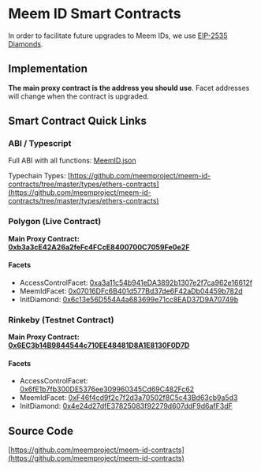 # Meem ID Smart Contracts

In order to facilitate future upgrades to Meem IDs, we use [EIP-2535 Diamonds](https://eips.ethereum.org/EIPS/eip-2535).

## Implementation

**The main proxy contract is the address you should use**. Facet addresses will change when the contract is upgraded.

## Smart Contract Quick Links

### ABI / Typescript

Full ABI with all functions: [MeemID.json](https://raw.githubusercontent.com/meemproject/meem-id-contracts/master/types/MeemID.json)

Typechain Types: [https://github.com/meemproject/meem-id-contracts/tree/master/types/ethers-contracts](https://github.com/meemproject/meem-id-contracts/tree/master/types/ethers-contracts)

### Polygon (Live Contract)

**Main Proxy Contract: [0xb3a3cE42A26a2feFc4FCcE8400700C7059Fe0e2F](https://polygonscan.com/address/0xb3a3cE42A26a2feFc4FCcE8400700C7059Fe0e2F)**

#### Facets

* AccessControlFacet: [0xa3a11c54b941eDA3892b1307e2f7ca962e16612f](https://polygonscan.com/address/0xa3a11c54b941eDA3892b1307e2f7ca962e16612f)
* MeemIdFacet: [0x07016DFc6B401d577Bd37de6F42aDb04459b782d](https://polygonscan.com/address/0x07016DFc6B401d577Bd37de6F42aDb04459b782d)
* InitDiamond: [0x6c13e56D554A4a683699e71cc8EAD37D9A70749b](https://polygonscan.com/address/0x6c13e56D554A4a683699e71cc8EAD37D9A70749b)

### Rinkeby (Testnet Contract)

**Main Proxy Contract: [0x6EC3b14B9844544c710EE48481D8A1E8130F0D7D](https://rinkeby.etherscan.io/address/0x6EC3b14B9844544c710EE48481D8A1E8130F0D7D)**

#### Facets

* AccessControlFacet: [0x6fE1b7fb300DE5376ee309960345Cd69C482Fc62](https://rinkeby.etherscan.io/address/0x6fE1b7fb300DE5376ee309960345Cd69C482Fc62)
* MeemIdFacet: [0xF46f4cd9f2c7f2d3a70502f8C5c43Bd63cb9a5d3](https://rinkeby.etherscan.io/address/0xF46f4cd9f2c7f2d3a70502f8C5c43Bd63cb9a5d3)
* InitDiamond: [0x4e24d27dfE37825083f92279d607ddF9d6afF3dF](https://rinkeby.etherscan.io/address/0x4e24d27dfE37825083f92279d607ddF9d6afF3dF)

## Source Code

[https://github.com/meemproject/meem-id-contracts](https://github.com/meemproject/meem-id-contracts)
